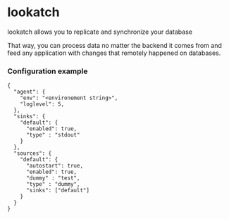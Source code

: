 # lookatch

lookatch allows you to replicate and synchronize your database

That way, you can process data no matter the backend it comes from and feed any application with changes that remotely happened on databases.


### Configuration example
```
{
  "agent": {
    "env": "<environement string>",
    "loglevel": 5,
  },
  "sinks": {
    "default": {
      "enabled": true,
      "type" : "stdout"
    }
  },
  "sources": {
    "default": {
      "autostart": true,
      "enabled": true,
      "dummy" : "test",
      "type" : "dummy",
      "sinks": ["default"]
    }
  }
}
``` 